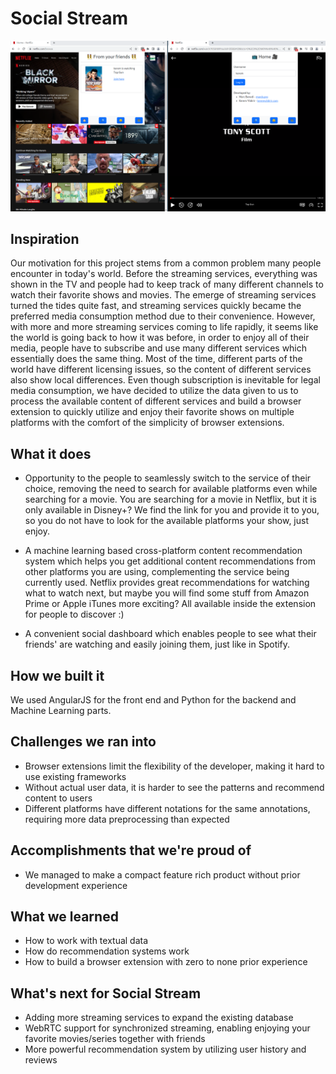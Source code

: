 # Social Stream

![Alt text](screenshots/social.png)

## Inspiration
Our motivation for this project stems from a common problem many people encounter in today's world. Before the streaming services, everything was shown in the TV and  people had to keep track of many different channels to watch their favorite shows and movies. The emerge of streaming services turned the tides quite fast, and streaming services quickly became the preferred media consumption method due to their convenience. However, with more and more streaming services coming to life rapidly, it seems like the world is going back to how it was before, in order to enjoy all of their media, people have to subscribe and use many different services which essentially does the same thing. Most of the time, different parts of the world have different licensing issues, so the content of different services also show local differences. Even though subscription is inevitable for legal media consumption, we have decided to utilize the data given to us to process the available content of different services and build a browser extension to quickly utilize and enjoy their favorite shows on multiple platforms with the comfort of the simplicity of browser extensions. 

## What it does
 * Opportunity to the people to  seamlessly switch to the service of their choice, removing the need to search for available platforms even while searching for a movie. You are searching for a movie in Netflix, but it is only available in Disney+? We find the link for you and provide it to you, so you do not have to look for the available platforms your show, just enjoy.

* A machine learning based cross-platform content recommendation system which helps you get additional content recommendations from other platforms you are using, complementing the service being currently used. Netflix provides great recommendations for watching what to watch next, but maybe you will find some stuff from Amazon Prime or Apple iTunes more exciting? All available inside the extension for people to discover :)

 * A convenient social dashboard which enables people to see what their friends' are watching and easily joining them, just like in Spotify.

## How we built it
We used AngularJS for the front end and Python for the backend and Machine Learning parts.

## Challenges we ran into
* Browser extensions limit the flexibility of the developer, making it hard to use existing frameworks
* Without actual user data, it is harder to see the patterns and recommend content to users
* Different platforms have different notations for the same annotations, requiring more data preprocessing than expected

## Accomplishments that we're proud of
* We managed to make a compact feature rich product without prior development experience 

## What we learned
* How to work with textual data
* How do recommendation systems work
* How to build a browser extension with zero to none prior experience

## What's next for Social Stream
 * Adding more streaming services to expand the existing database
 * WebRTC support for synchronized streaming, enabling  enjoying your favorite movies/series together with friends
 * More powerful recommendation system by utilizing user history and reviews
